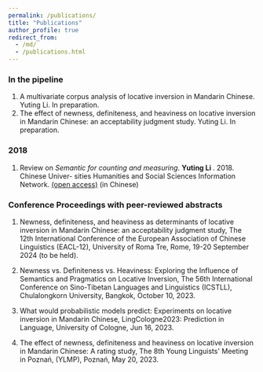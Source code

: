 ```yaml
---
permalink: /publications/
title: "Publications"
author_profile: true
redirect_from: 
  - /md/
  - /publications.html
---
```




### In the pipeline

1. A multivariate corpus analysis of locative inversion in Mandarin Chinese. Yuting Li. In preparation.
2. The effect of newness, definiteness, and heaviness on locative inversion in Mandarin Chinese: an acceptability judgment study. Yuting Li. In preparation.


### 2018

1. Review on <i>Semantic for counting and measuring</i>. <b> Yuting Li </b>. 2018. Chinese Univer-
sities Humanities and Social Sciences Information Network. [(open access)](https://www.sinoss.net/c/2018-05-29/556980.shtml) (in Chinese)


### Conference Proceedings with peer-reviewed abstracts

1. Newness, definiteness, and heaviness as determinants of locative inversion in Mandarin Chinese: an acceptability judgment study, The 12th International Conference of the European Association of Chinese Linguistics (EACL-12), University of Roma Tre, Rome, 19-20 September 2024 (to be held).

2. Newness vs. Definiteness vs. Heaviness: Exploring the Influence of Semantics and Pragmatics on Locative Inversion, The 56th International Conference on Sino-Tibetan Languages and Linguistics (ICSTLL), Chulalongkorn University, Bangkok, October 10, 2023.

3. What would probabilistic models predict: Experiments on locative inversion in Mandarin Chinese, LingCologne2023: Prediction in Language, University of Cologne, Jun 16, 2023.

4. The effect of newness, definiteness and heaviness on locative inversion in Mandarin Chinese: A rating study, The 8th Young Linguists' Meeting in Poznań,  (YLMP), Poznań, May 20, 2023.
